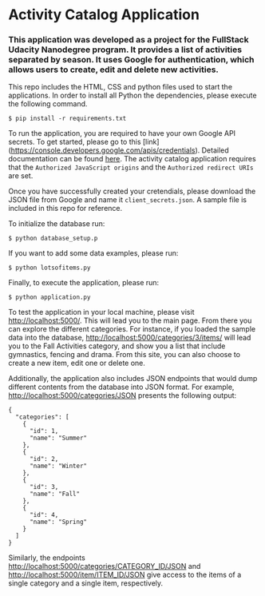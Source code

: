 # Activity Catalog Application

### This application was developed as a project for the FullStack Udacity Nanodegree program. It provides a list of activities separated by season. It uses Google for authentication, which allows users to create, edit and delete new activities.

This repo includes the HTML, CSS and python files used to start the applications. In order to install all Python the dependencies, please execute the following command.

```
$ pip install -r requirements.txt
```

To run the application, you are required to have your own Google API secrets. To get started, please go to this [link] (https://console.developers.google.com/apis/credentials). Detailed documentation can be found [here](https://developers.google.com/identity/protocols/OAuth2). The activity catalog application requires that the `Authorized JavaScript origins` and the `Authorized redirect URIs` are set.

Once you have successfully created your cretendials, please download the JSON file from Google and name it `client_secrets.json`. A sample file is included in this repo for reference. 

To initialize the database run:

```
$ python database_setup.p 
```

If you want to add some data examples, please run:

```
$ python lotsofitems.py
```

Finally, to execute the application, please run:

```
$ python application.py
```

To test the application in your local machine, please visit [http://localhost:5000/](http://localhost:5000/). This will lead you to the main page. From there you can explore the different categories. For instance, if you loaded the sample data into the database, [http://localhost:5000/categories/3/items/](http://localhost:5000/categories/3/items/) will lead you to the Fall Activities category, and show you a list that include gymnastics, fencing and drama. From this site, you can also choose to create a new item, edit one or delete one. 

Additionally, the application also includes JSON endpoints that would dump different contents from the database into JSON format. For example, [http://localhost:5000/categories/JSON](http://localhost:5000/categories/JSON) presents the following output:

```
{
  "categories": [
    {
      "id": 1, 
      "name": "Summer"
    }, 
    {
      "id": 2, 
      "name": "Winter"
    }, 
    {
      "id": 3, 
      "name": "Fall"
    }, 
    {
      "id": 4, 
      "name": "Spring"
    }
  ]
}
```
 
Similarly, the endpoints [http://localhost:5000/categories/CATEGORY_ID/JSON](http://localhost:5000/categories/category_id/JSON) and [http://localhost:5000/item/ITEM_ID/JSON](http://localhost:5000/item/item_id/JSON) give access to the items of a single category and a single item, respectively.  

 


